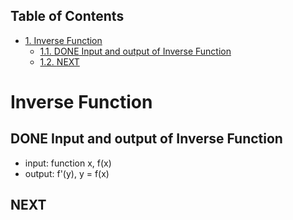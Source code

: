 <div id="table-of-contents">
<h2>Table of Contents</h2>
<div id="text-table-of-contents">
<ul>
<li><a href="#sec-1">1. Inverse Function</a>
<ul>
<li><a href="#sec-1-1">1.1. <span class="done DONE">DONE</span> Input and output of Inverse Function</a></li>
<li><a href="#sec-1-2">1.2. <span class="todo NEXT">NEXT</span> </a></li>
</ul>
</li>
</ul>
</div>
</div>

# Inverse Function<a id="sec-1" name="sec-1"></a>

## DONE Input and output of Inverse Function<a id="sec-1-1" name="sec-1-1"></a>

-   input: function x, f(x)
-   output: f'(y), y = f(x)

## NEXT <a id="sec-1-2" name="sec-1-2"></a>
